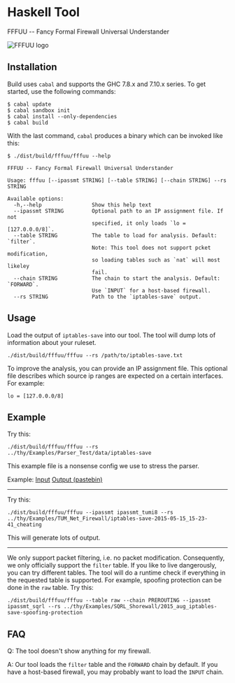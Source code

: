 Haskell Tool
============

FFFUU -- Fancy Formal Firewall Universal Understander

![FFFUU logo](http://i.imgur.com/qc4dNKl.png "FFFUU")

## Installation

Build uses `cabal` and supports the GHC 7.8.x and 7.10.x series.
To get started, use the following commands:

```
$ cabal update
$ cabal sandbox init
$ cabal install --only-dependencies
$ cabal build
```

With the last command, `cabal` produces a binary which can be invoked like this:

```
$ ./dist/build/fffuu/fffuu --help
```

```
FFFUU -- Fancy Formal Firewall Universal Understander

Usage: fffuu [--ipassmt STRING] [--table STRING] [--chain STRING] --rs STRING

Available options:
  -h,--help                Show this help text
  --ipassmt STRING         Optional path to an IP assignment file. If not
                           specified, it only loads `lo = [127.0.0.0/8]`.
  --table STRING           The table to load for analysis. Default: `filter`.
                           Note: This tool does not support pcket modification,
                           so loading tables such as `nat` will most likeley
                           fail.
  --chain STRING           The chain to start the analysis. Default: `FORWARD`.
                           Use `INPUT` for a host-based firewall.
  --rs STRING              Path to the `iptables-save` output.
```

## Usage

Load the output of `iptables-save` into our tool. 
The tool will dump lots of information about your ruleset. 

```
./dist/build/fffuu/fffuu --rs /path/to/iptables-save.txt
```


To improve the analysis, you can provide an IP assignment file. 
This optional file describes which source ip ranges are expected on a certain interfaces. 
For example: 

```
lo = [127.0.0.0/8]
```


## Example

Try this:

```
./dist/build/fffuu/fffuu --rs ../thy/Examples/Parser_Test/data/iptables-save
```
This example file is a nonsense config we use to stress the parser.

Example: 
[Input](../thy/Examples/Parser_Test/data/iptables-save)
[Output (pastebin)](http://pastebin.com/u89npf1g)

---------------------------------------


Try this:

```
./dist/build/fffuu/fffuu --ipassmt ipassmt_tumi8 --rs ../thy/Examples/TUM_Net_Firewall/iptables-save-2015-05-15_15-23-41_cheating
```

This will generate lots of output.

---------------------------------------


We only support packet filtering, i.e. no packet modification. 
Consequently, we only officially support the `filter` table. 
If you like to live dangerously, you can try different tables. 
The tool will do a runtime check if everything in the requested table is supported. 
For example, spoofing protection can be done in the `raw` table. 
Try this: 

```
./dist/build/fffuu/fffuu --table raw --chain PREROUTING --ipassmt ipassmt_sqrl --rs ../thy/Examples/SQRL_Shorewall/2015_aug_iptables-save-spoofing-protection
```

## FAQ

Q: The tool doesn't show anything for my firewall.

A: Our tool loads the `filter` table and the `FORWARD` chain by default. If you have a host-based firewall, you may probably want to load the `INPUT` chain.

